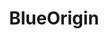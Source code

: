 ---
title: BlueOrigin
crosslinks:
- spacex
- engineteststands
- ula
- SpaceXLounge
- IAmA
- rocketry
---